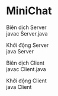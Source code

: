 # MiniChat

Biên dịch Server <br>
javac Server.java

Khởi động Server<br>
java Server

Biên dịch Client<br>
javac Client.java

Khởi động Client<br>
java Client
